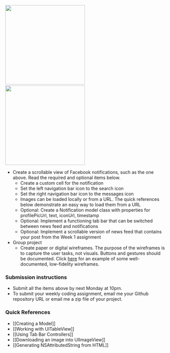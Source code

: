 <img src="http://i.imgur.com/7IuFoEul.png" width="250"/>&nbsp;&nbsp;<img src="http://i.imgur.com/N8PfLlf.png" width="250"/>

- Create a scrollable view of Facebook notifications, such as the one above. Read the required and optional items below.
  - Create a custom cell for the notification
  - Set the left navigation bar icon to the search icon
  - Set the right navigation bar icon to the messages icon
  - Images can be loaded locally or from a URL. The quick references below demonstrate an easy way to load them from a URL
  - Optional: Create a Notification model class with properties for profilePicUrl, text, iconUrl, timestamp
  - Optional: Implement a functioning tab bar that can be switched between news feed and notifications
  - Optional: Implement a scrollable version of news feed that contains your post from the Week 1 assignment
- Group project
  - Create paper or digital wireframes. The purpose of the wireframes is to capture the user tasks, not visuals. Buttons and gestures should be documented. Click [here](http://i.imgur.com/kfWh6Lv.jpg) for an example of some well-documented, low-fidelity wireframes.

### Submission instructions

- Submit all the items above by next Monday at 10pm.
- To submit your weekly coding assignment, email me your Github repository URL or email me a zip file of your project.

### Quick References

- [[Creating a Model]]
- [[Working with UITableView]]
- [[Using Tab Bar Controllers]]
- [[Downloading an image into UIImageView]]
- [[Generating NSAttributedString from HTML]]